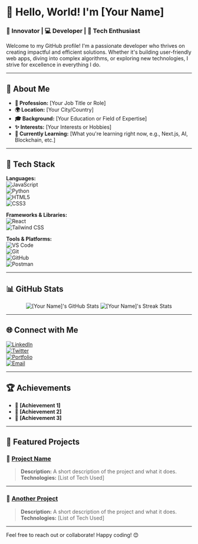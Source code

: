 # 👋 Hello, World! I'm [Your Name]

### 🌟 Innovator | 💻 Developer | 🚀 Tech Enthusiast  

Welcome to my GitHub profile! I'm a passionate developer who thrives on creating impactful and efficient solutions. Whether it's building user-friendly web apps, diving into complex algorithms, or exploring new technologies, I strive for excellence in everything I do.

---

## 📜 About Me

- **💼 Profession:** [Your Job Title or Role]  
- **🌍 Location:** [Your City/Country]  
- **🎓 Background:** [Your Education or Field of Expertise]  
- **✨ Interests:** [Your Interests or Hobbies]  
- **🌱 Currently Learning:** [What you're learning right now, e.g., Next.js, AI, Blockchain, etc.]  

---

## 🔧 Tech Stack

**Languages:**  
![JavaScript](https://img.shields.io/badge/-JavaScript-F7DF1E?logo=javascript&logoColor=black&style=flat)  
![Python](https://img.shields.io/badge/-Python-3776AB?logo=python&logoColor=white&style=flat)  
![HTML5](https://img.shields.io/badge/-HTML5-E34F26?logo=html5&logoColor=white&style=flat)  
![CSS3](https://img.shields.io/badge/-CSS3-1572B6?logo=css3&logoColor=white&style=flat)  

**Frameworks & Libraries:**  
![React](https://img.shields.io/badge/-React-61DAFB?logo=react&logoColor=black&style=flat)  
![Tailwind CSS](https://img.shields.io/badge/-TailwindCSS-06B6D4?logo=tailwindcss&logoColor=white&style=flat)  

**Tools & Platforms:**  
![VS Code](https://img.shields.io/badge/-VSCode-007ACC?logo=visual-studio-code&logoColor=white&style=flat)  
![Git](https://img.shields.io/badge/-Git-F05032?logo=git&logoColor=white&style=flat)  
![GitHub](https://img.shields.io/badge/-GitHub-181717?logo=github&logoColor=white&style=flat)  
![Postman](https://img.shields.io/badge/-Postman-FF6C37?logo=postman&logoColor=white&style=flat)  

---

## 📊 GitHub Stats

<div align="center">
  <img src="https://github-readme-stats.vercel.app/api?username=[YourGitHubUsername]&show_icons=true&theme=radical&hide=issues&count_private=true" alt="[Your Name]'s GitHub Stats" />
  <img src="https://github-readme-streak-stats.herokuapp.com/?user=[YourGitHubUsername]&theme=radical" alt="[Your Name]'s Streak Stats" />
</div>

---

## 🌐 Connect with Me

[![LinkedIn](https://img.shields.io/badge/-LinkedIn-0077B5?logo=linkedin&logoColor=white&style=flat)](https://linkedin.com/in/yourprofile)  
[![Twitter](https://img.shields.io/badge/-Twitter-1DA1F2?logo=twitter&logoColor=white&style=flat)](https://twitter.com/yourprofile)  
[![Portfolio](https://img.shields.io/badge/-Portfolio-000?logo=aboutdotme&logoColor=white&style=flat)](https://yourportfolio.com)  
[![Email](https://img.shields.io/badge/-Email-D14836?logo=gmail&logoColor=white&style=flat)](mailto:yourname@email.com)  

---

## 🏆 Achievements

- 🥇 **[Achievement 1]**  
- 🥈 **[Achievement 2]**  
- 🥉 **[Achievement 3]**

---

## 🌟 Featured Projects

### 🛒 [Project Name](https://github.com/yourusername/projectname)
> **Description:** A short description of the project and what it does.  
> **Technologies:** [List of Tech Used]

---

### 🌟 [Another Project](https://github.com/yourusername/projectname)
> **Description:** A short description of the project and what it does.  
> **Technologies:** [List of Tech Used]

---

Feel free to reach out or collaborate! Happy coding! 😊
